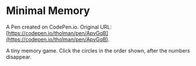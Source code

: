 # Minimal Memory

A Pen created on CodePen.io. Original URL: [https://codepen.io/tholman/pen/ApvGqB](https://codepen.io/tholman/pen/ApvGqB).

A tiny memory game. Click the circles in the order shown, after the numbers disappear.